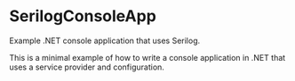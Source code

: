 # SerilogConsoleApp
Example .NET console application that uses Serilog.

This is a minimal example of how to write a console application in .NET that uses a service provider and configuration.
